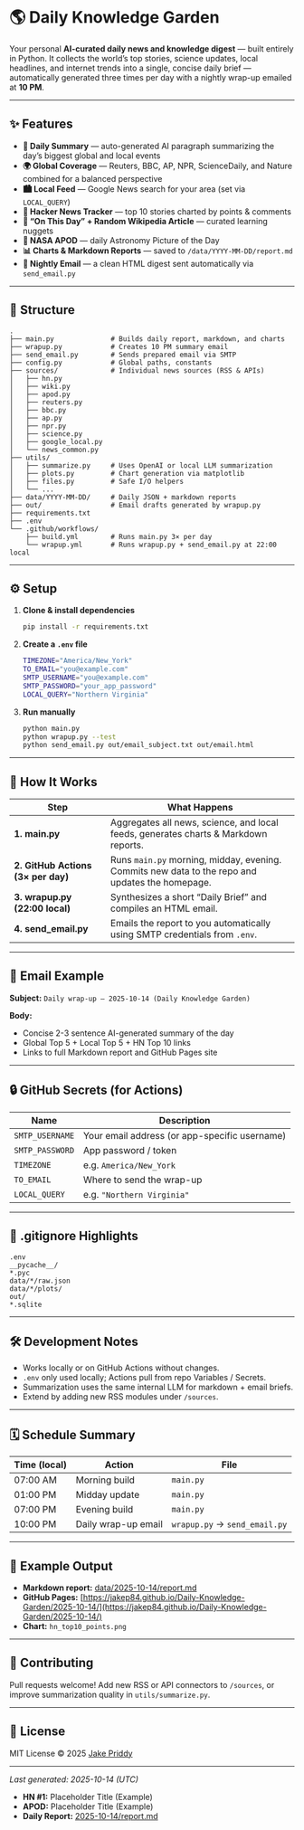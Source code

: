 # 🌎 Daily Knowledge Garden

Your personal **AI-curated daily news and knowledge digest** — built entirely in Python.
It collects the world’s top stories, science updates, local headlines, and internet trends into a single, concise daily brief — automatically generated three times per day with a nightly wrap-up emailed at **10 PM**.

---

## ✨ Features

- **🧧 Daily Summary** — auto-generated AI paragraph summarizing the day’s biggest global and local events
- **🌍 Global Coverage** — Reuters, BBC, AP, NPR, ScienceDaily, and Nature combined for a balanced perspective
- **🏙️ Local Feed** — Google News search for your area (set via `LOCAL_QUERY`)
- **🚀 Hacker News Tracker** — top 10 stories charted by points & comments
- **📜 “On This Day” + Random Wikipedia Article** — curated learning nuggets
- **🌌 NASA APOD** — daily Astronomy Picture of the Day
- **📊 Charts & Markdown Reports** — saved to `/data/YYYY-MM-DD/report.md`
- **📧 Nightly Email** — a clean HTML digest sent automatically via `send_email.py`

---

## 🧉 Structure

```
.
├── main.py              # Builds daily report, markdown, and charts
├── wrapup.py            # Creates 10 PM summary email
├── send_email.py        # Sends prepared email via SMTP
├── config.py            # Global paths, constants
├── sources/             # Individual news sources (RSS & APIs)
│   ├── hn.py
│   ├── wiki.py
│   ├── apod.py
│   ├── reuters.py
│   ├── bbc.py
│   ├── ap.py
│   ├── npr.py
│   ├── science.py
│   ├── google_local.py
│   └── news_common.py
├── utils/
│   ├── summarize.py     # Uses OpenAI or local LLM summarization
│   ├── plots.py         # Chart generation via matplotlib
│   ├── files.py         # Safe I/O helpers
│   └── ...
├── data/YYYY-MM-DD/     # Daily JSON + markdown reports
├── out/                 # Email drafts generated by wrapup.py
├── requirements.txt
├── .env
└── .github/workflows/
    ├── build.yml        # Runs main.py 3× per day
    └── wrapup.yml       # Runs wrapup.py + send_email.py at 22:00 local
```

---

## ⚙️ Setup

1. **Clone & install dependencies**

   ```bash
   pip install -r requirements.txt
   ```

2. **Create a `.env` file**

   ```bash
   TIMEZONE="America/New_York"
   TO_EMAIL="you@example.com"
   SMTP_USERNAME="you@example.com"
   SMTP_PASSWORD="your_app_password"
   LOCAL_QUERY="Northern Virginia"
   ```

3. **Run manually**

   ```bash
   python main.py
   python wrapup.py --test
   python send_email.py out/email_subject.txt out/email.html
   ```

---

## 🧠 How It Works

| Step                               | What Happens                                                                                    |
| ---------------------------------- | ----------------------------------------------------------------------------------------------- |
| **1. main.py**                     | Aggregates all news, science, and local feeds, generates charts & Markdown reports.             |
| **2. GitHub Actions (3× per day)** | Runs `main.py` morning, midday, evening. Commits new data to the repo and updates the homepage. |
| **3. wrapup.py (22:00 local)**     | Synthesizes a short “Daily Brief” and compiles an HTML email.                                   |
| **4. send_email.py**               | Emails the report to you automatically using SMTP credentials from `.env`.                      |

---

## 📧 Email Example

**Subject:**
`Daily wrap-up — 2025-10-14 (Daily Knowledge Garden)`

**Body:**

- Concise 2-3 sentence AI-generated summary of the day
- Global Top 5 + Local Top 5 + HN Top 10 links
- Links to full Markdown report and GitHub Pages site

---

## 🔒 GitHub Secrets (for Actions)

| Name            | Description                                   |
| --------------- | --------------------------------------------- |
| `SMTP_USERNAME` | Your email address (or app-specific username) |
| `SMTP_PASSWORD` | App password / token                          |
| `TIMEZONE`      | e.g. `America/New_York`                       |
| `TO_EMAIL`      | Where to send the wrap-up                     |
| `LOCAL_QUERY`   | e.g. `"Northern Virginia"`                    |

---

## 🧹 .gitignore Highlights

```
.env
__pycache__/
*.pyc
data/*/raw.json
data/*/plots/
out/
*.sqlite
```

---

## 🛠 Development Notes

- Works locally or on GitHub Actions without changes.
- `.env` only used locally; Actions pull from repo Variables / Secrets.
- Summarization uses the same internal LLM for markdown + email briefs.
- Extend by adding new RSS modules under `/sources`.

---

## 🗓️ Schedule Summary

| Time (local) | Action              | File                          |
| ------------ | ------------------- | ----------------------------- |
| 07:00 AM     | Morning build       | `main.py`                     |
| 01:00 PM     | Midday update       | `main.py`                     |
| 07:00 PM     | Evening build       | `main.py`                     |
| 10:00 PM     | Daily wrap-up email | `wrapup.py` → `send_email.py` |

---

## 🚀 Example Output

- **Markdown report:** [data/2025-10-14/report.md](data/2025-10-14/report.md)
- **GitHub Pages:** [https://jakep84.github.io/Daily-Knowledge-Garden/2025-10-14/](https://jakep84.github.io/Daily-Knowledge-Garden/2025-10-14/)
- **Chart:** `hn_top10_points.png`

---

## 🤝 Contributing

Pull requests welcome!
Add new RSS or API connectors to `/sources`, or improve summarization quality in `utils/summarize.py`.

---

## 📜 License

MIT License © 2025 [Jake Priddy](https://github.com/jakep84)

---

<!--LATEST_RUN-->

_Last generated: 2025-10-14 (UTC)_

<!--/LATEST_RUN-->

<!--HIGHLIGHTS-->

- **HN #1:** Placeholder Title (Example)
- **APOD:** Placeholder Title (Example)
- **Daily Report:** [2025-10-14/report.md](/data/2025-10-14/report.md)

<!--/HIGH
